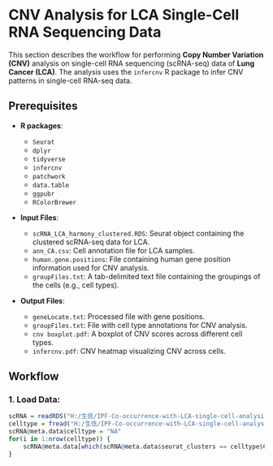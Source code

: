 # CNV Analysis for LCA Single-Cell RNA Sequencing Data

This section describes the workflow for performing **Copy Number Variation (CNV)** analysis on single-cell RNA sequencing (scRNA-seq) data of **Lung Cancer (LCA)**. The analysis uses the `infercnv` R package to infer CNV patterns in single-cell RNA-seq data.

## Prerequisites

- **R packages**: 
  - `Seurat`
  - `dplyr`
  - `tidyverse`
  - `infercnv`
  - `patchwork`
  - `data.table`
  - `ggpubr`
  - `RColorBrewer`

- **Input Files**:
  - `scRNA_LCA_harmony_clustered.RDS`: Seurat object containing the clustered scRNA-seq data for LCA.
  - `ann_CA.csv`: Cell annotation file for LCA samples.
  - `human.gene.positions`: File containing human gene position information used for CNV analysis.
  - `groupFiles.txt`: A tab-delimited text file containing the groupings of the cells (e.g., cell types).
  
- **Output Files**:
  - `geneLocate.txt`: Processed file with gene positions.
  - `groupFiles.txt`: File with cell type annotations for CNV analysis.
  - `cnv boxplot.pdf`: A boxplot of CNV scores across different cell types.
  - `infercnv.pdf`: CNV heatmap visualizing CNV across cells.

## Workflow

### 1. **Load Data**:
```r
scRNA = readRDS("H:/生信/IPF-Co-occurrence-with-LCA-single-cell-analysis/Clustering_Analysis/scRNA_LCA_harmony_clustered.RDS")
celltype = fread("H:/生信/IPF-Co-occurrence-with-LCA-single-cell-analysis/Marker_gene_Expression_Analysis_and_Cell_Annotation/ann_CA.csv")
scRNA@meta.data$celltype = "NA"
for(i in 1:nrow(celltype)) {
    scRNA@meta.data[which(scRNA@meta.data$seurat_clusters == celltype$ClusterID[i]), 'celltype'] <- celltype$celltype[i]
}
